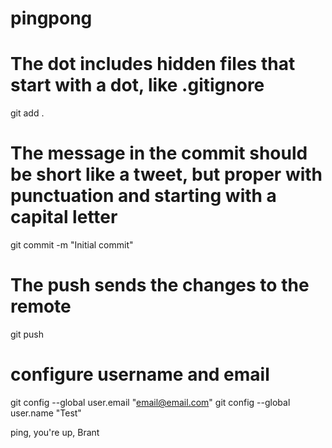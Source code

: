 # pingpong

# The dot includes hidden files that start with a dot, like .gitignore
git add .

# The message in the commit should be short like a tweet, but proper with punctuation and starting with a capital letter
git commit -m "Initial commit"

# The push sends the changes to the remote
git push

# configure username and email
git config --global user.email "email@email.com"
git config --global user.name "Test"

ping, you're up, Brant
